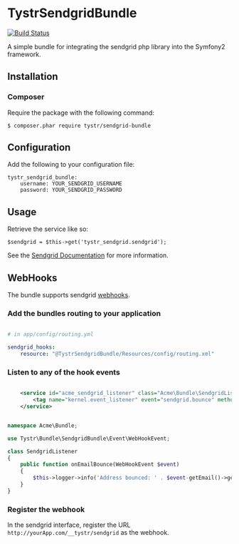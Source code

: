 TystrSendgridBundle
========================

[![Build Status](https://travis-ci.org/tystr/TystrSendgridBundle.svg?branch=master)](https://travis-ci.org/tystr/TystrSendgridBundle)

A simple bundle for integrating the sendgrid php library into the Symfony2 framework.

Installation
----------------------------------

### Composer

Require the package with the following command:

    $ composer.phar require tystr/sendgrid-bundle

Configuration
-------------

Add the following to your configuration file:

    tystr_sendgrid_bundle:
        username: YOUR_SENDGRID_USERNAME
        password: YOUR_SENDGRID_PASSWORD
        
Usage
------

Retrieve the service like so:

    $sendgrid = $this->get('tystr_sendgrid.sendgrid');
    
    
See the [Sendgrid Documentation](https://github.com/sendgrid/sendgrid-php/blob/master/README.md#usage)
for more information.


WebHooks
--------

The bundle supports sendgrid [webhooks](https://sendgrid.com/docs/API_Reference/Webhooks/event.html).

### Add the bundles routing to your application

```yml

# in app/config/routing.yml

sendgrid_hooks:
    resource: "@TystrSendgridBundle/Resources/config/routing.xml"
```

### Listen to any of the hook events


```xml

    <service id="acme_sendgrid_listener" class="Acme\Bundle\SendgridListener">
        <tag name="kernel.event_listener" event="sendgrid.bounce" method="onEmailBounce" />
    </service>

```

```php

namespace Acme\Bundle;

use Tystr\Bundle\SendgridBundle\Event\WebHookEvent;

class SendgridListener
{
    public function onEmailBounce(WebHookEvent $event)
    {
        $this->logger->info('Address bounced: ' . $event-getEmail()->getOrElse('unknownEmail'));
    }
}

```


### Register the webhook

In the sendgrid interface, register the URL `http://yourApp.com/__tystr/sendgrid` as the webhook.



